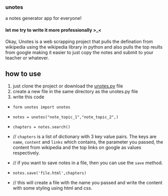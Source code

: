 ### unotes
a notes generator app for everyone!



#### let me try to write it more professionally >_<

Okay, Unotes is a web scrapping project that pulls the defination from wikipedia using the wikipedia library in python and also pulls the top reults from google making it easier to just copy the notes and submit to your teacher or whatever.





## how to use
1) just clone the project or download the <a href='https://github.com/UtsabKafle/unotes/blob/master/unotes.py'>unotes.py</a> file
2) create a new file in the same directory as the unotes.py file
3) write this code

- `form unotes import unotes`
- `notes = unotes("note_topic_1","note_topic_2",)`
- `chapters = notes.search()`
- // `chapters` is a list of dictionary with 3 key value pairs. The keys are `name`, `content` and `links` which contains, the parameter you passed, the content from wikipedia and the top links on google as values respectively.

- // if you want to save notes in a file, then you can use the `save` method.
- `notes.save('file.html',chapters)`
- // this will create a file with the name you passed and write the content with some styling using html and css.
